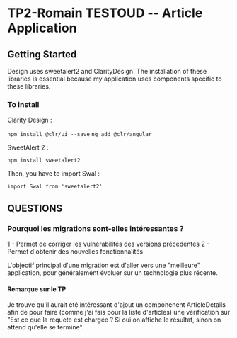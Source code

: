# TP2-Romain TESTOUD -- Article Application

## Getting Started
Design uses sweetalert2 and ClarityDesign.
The installation of these libraries is essential because my application uses components specific to these libraries.

### To install 

Clarity Design : 

`npm install @clr/ui --save`
`ng add @clr/angular`

SweetAlert 2 : 

`npm install sweetalert2`

Then, you have to import Swal :

`import Swal from 'sweetalert2'`

## QUESTIONS

### Pourquoi les migrations sont-elles intéressantes ?

1 - Permet de corriger les vulnérabilités des versions précédentes
2 - Permet d'obtenir des nouvelles fonctionnalités

L'objectif principal d'une migration est d'aller vers une "meilleure" application, pour généralement évoluer sur un technologie plus récente.

#### Remarque sur le TP

Je trouve qu'il aurait été intéressant d'ajout un componenent ArticleDetails afin de pour faire (comme j'ai fais pour la liste d'articles) une vérification sur "Est ce que la requete est chargée ? Si oui on affiche le résultat, sinon on attend qu'elle se termine".



